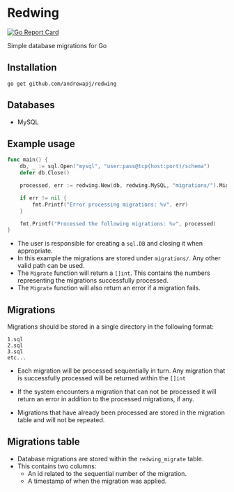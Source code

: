 # Redwing
[![Go Report Card](https://goreportcard.com/badge/github.com/andrewapj/redwing)](https://goreportcard.com/report/github.com/andrewapj/redwing)

Simple database migrations for Go

## Installation

```go get github.com/andrewapj/redwing```

## Databases

* MySQL

## Example usage

```go
func main() {
    db, _ := sql.Open("mysql", "user:pass@tcp(host:port)/schema")
    defer db.Close()

    processed, err := redwing.New(db, redwing.MySQL, "migrations/").Migrate()

    if err != nil {
        fmt.Printf("Error processing migrations: %v", err)
    }

    fmt.Printf("Processed the following migrations: %v", processed)
}

```

* The user is responsible for creating a ```sql.DB``` and closing it when appropriate.
* In this example the migrations are stored under ```migrations/```. Any other valid path can be used.
* The ```Migrate``` function will return a ```[]int```. This contains the numbers representing the migrations
  successfully processed.
* The ```Migrate``` function will also return an error if a migration fails.

## Migrations

Migrations should be stored in a single directory in the following format:

```
1.sql
2.sql
3.sql
etc...
```

* Each migration will be processed sequentially in turn. Any migration that is successfully processed will be returned
  within the ```[]int```

* If the system encounters a migration that can not be processed it will return an error in addition to the processed
  migrations, if any.
  
* Migrations that have already been processed are stored in the migration table and will not be repeated.

## Migrations table

* Database migrations are stored within the ```redwing_migrate``` table.
* This contains two columns:
    * An id related to the sequential number of the migration.
    * A timestamp of when the migration was applied.